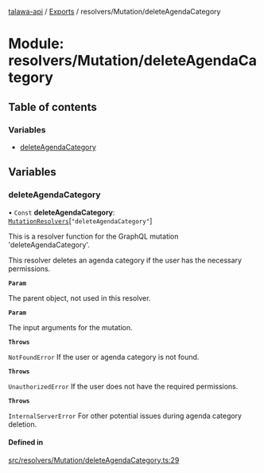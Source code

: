 [talawa-api](../README.md) / [Exports](../modules.md) / resolvers/Mutation/deleteAgendaCategory

# Module: resolvers/Mutation/deleteAgendaCategory

## Table of contents

### Variables

- [deleteAgendaCategory](resolvers_Mutation_deleteAgendaCategory.md#deleteagendacategory)

## Variables

### deleteAgendaCategory

• `Const` **deleteAgendaCategory**: [`MutationResolvers`](types_generatedGraphQLTypes.md#mutationresolvers)[``"deleteAgendaCategory"``]

This is a resolver function for the GraphQL mutation 'deleteAgendaCategory'.

This resolver deletes an agenda category if the user has the necessary permissions.

**`Param`**

The parent object, not used in this resolver.

**`Param`**

The input arguments for the mutation.

**`Throws`**

`NotFoundError` If the user or agenda category is not found.

**`Throws`**

`UnauthorizedError` If the user does not have the required permissions.

**`Throws`**

`InternalServerError` For other potential issues during agenda category deletion.

#### Defined in

[src/resolvers/Mutation/deleteAgendaCategory.ts:29](https://github.com/PalisadoesFoundation/talawa-api/blob/636e51c/src/resolvers/Mutation/deleteAgendaCategory.ts#L29)
